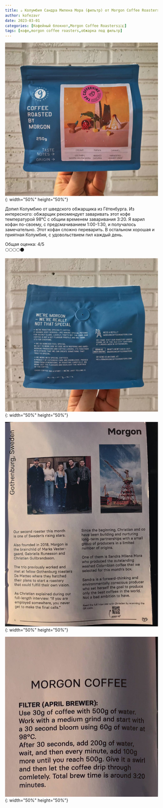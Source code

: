 ```yaml
---
title: ☕️ Колумбия Сандра Милена Мора (фильтр) от Morgon Coffee Roasters🇸🇪
author: kofezavr
date: 2023-03-01
categories: [Кофейный блокнот,Morgon Coffee Roasters🇸🇪]
tags: [кофе,morgon coffee roasters,обжарка под фильтр]
--- 
```

![Колумбия Сандра Милена Мора (фильтр) от Morgon Coffee Roasters🇸🇪](/assets/img/posts/23/01/sandra1.jpg){: width="50%" height="50%"}<br>

Допил Колумбию от шведского обжарщика из Гётенбурга. Из интересного: обжарщик рекомендует заваривать этот кофе температурой 98°С с общим временем заваривания 3:20. Я варил кофан по-своему, с предсмачиванием 1:00-1:30, и получалось замечательно. Этот кофан сложно переварить. В остальном хорошая и приятная Колумбия, с удовольствием пил каждый день. 

Общая оценка: 4/5 <br>
🌕🌕🌕🌕🌑

<!--more-->
![Колумбия Сандра Милена Мора (фильтр) от Morgon Coffee Roasters🇸🇪](/assets/img/posts/23/01/sandra2.jpg){: width="50%" height="50%"}<br>

![Колумбия Сандра Милена Мора (фильтр) от Morgon Coffee Roasters🇸🇪](/assets/img/posts/23/01/sandra3.jpg){: width="50%" height="50%"}<br>

![Колумбия Сандра Милена Мора (фильтр) от Morgon Coffee Roasters🇸🇪](/assets/img/posts/23/01/sandra4.jpg){: width="50%" height="50%"}<br>